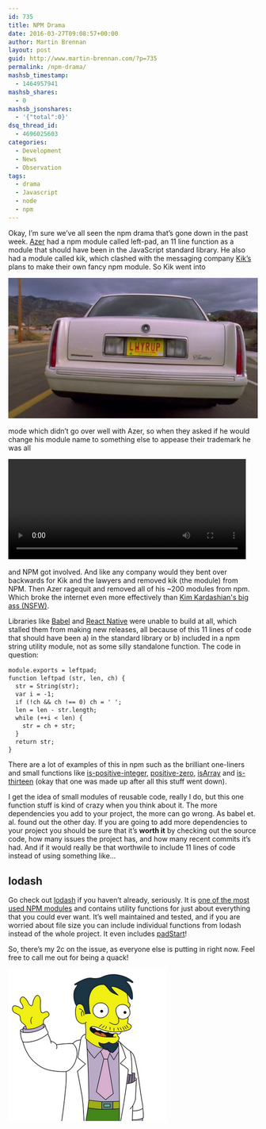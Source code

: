 ```yaml
---
id: 735
title: NPM Drama
date: 2016-03-27T09:08:57+00:00
author: Martin Brennan
layout: post
guid: http://www.martin-brennan.com/?p=735
permalink: /npm-drama/
mashsb_timestamp:
  - 1464957941
mashsb_shares:
  - 0
mashsb_jsonshares:
  - '{"total":0}'
dsq_thread_id:
  - 4696025603
categories:
  - Development
  - News
  - Observation
tags:
  - drama
  - Javascript
  - node
  - npm
---
```

Okay, I&#8217;m sure we&#8217;ve all seen the npm drama that&#8217;s gone down in the past week. [Azer](https://twitter.com/azerbike) had a npm module called left-pad, an 11 line function as a module that should have been in the JavaScript standard library. He also had a module called kik, which clashed with the messaging company [Kik&#8217;s](https://www.kik.com/) plans to make their own fancy npm module. So Kik went into

![lawyer up](/images/lwyrup.jpg)

mode which didn&#8217;t go over well with Azer, so when they asked if he would change his module name to something else to appease their trademark he was all

<video width="480" height="202" autoplay loop><source src="/videos/maybenot.mp4" type="video/mp4" />Your browser does not support the video tag.</video>

and NPM got involved. And like any company would they bent over backwards for Kik and the lawyers and removed kik (the module) from NPM. Then Azer ragequit and removed all of his ~200 modules from npm. Which broke the internet even more effectively than [Kim Kardashian's big ass (NSFW)](http://hbr.co.ke/wp-content/uploads/2015/03/Kim-Break-The-Internet1.jpg).

Libraries like [Babel](https://babeljs.io/) and [React Native](https://facebook.github.io/react-native/) were unable to build at all, which stalled them from making new releases, all because of this 11 lines of code that should have been a) in the standard library or b) included in a npm string utility module, not as some silly standalone function. <!--more--> The code in question:

    module.exports = leftpad;
    function leftpad (str, len, ch) {
      str = String(str);
      var i = -1;
      if (!ch && ch !== 0) ch = ' ';
      len = len - str.length;
      while (++i < len) {
        str = ch + str;
      }
      return str;
    }

There are a lot of examples of this in npm such as the brilliant one-liners and small functions like [is-positive-integer](https://www.npmjs.com/package/is-positive-integer), [positive-zero](https://www.npmjs.com/package/positive-zero), [isArray](https://www.npmjs.com/package/isarray) and [is-thirteen](https://www.npmjs.com/package/is-thirteen) (okay that one was made up after all this stuff went down).

I get the idea of small modules of reusable code, really I do, but this one function stuff is kind of crazy when you think about it. The more dependencies you add to your project, the more can go wrong. As babel et. al. found out the other day. If you are going to add more dependencies to your project you should be sure that it&#8217;s **worth it** by checking out the source code, how many issues the project has, and how many recent commits it&#8217;s had. And if it would really be that worthwile to include 11 lines of code instead of using something like&#8230;

## lodash

Go check out [lodash](https://lodash.com/docs) if you haven&#8217;t already, seriously. It is [one of the most used NPM modules](https://www.npmjs.com/browse/depended) and contains utility functions for just about everything that you could ever want. It&#8217;s well maintained and tested, and if you are worried about file size you can include individual functions from lodash instead of the whole project. It even includes [padStart](https://lodash.com/docs#padStart)!

So, there&#8217;s my 2c on the issue, as everyone else is putting in right now. Feel free to call me out for being a quack!

![dr. nick riviera, quack](/images/Dr._Riviera.png)
